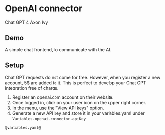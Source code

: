# OpenAI connector

Chat GPT 4 Axon Ivy

## Demo

A simple chat frontend, to communicate with the AI.

## Setup

Chat GPT requests do not come for free. However, when you register a new account,
5$ are added to it. This is perfect to develop your Chat GPT integration free of charge.

1. Register an openai.com account on their website.
2. Once logged in, click on your user icon on the upper right corner.
3. In the menu, use the "View API keys" option.
4. Generate a new API key and store it in your variables.yaml under `Variables.openai-connector.apiKey`

```
@variables.yaml@
```